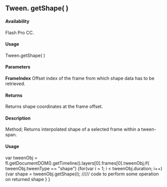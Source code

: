 ## Tween. getShape( )

#### Availability

Flash Pro CC.

#### Usage

Tween.getShape( )

#### Parameters

**FrameIndex** Offset index of the frame from which shape data has to be retrieved.

#### Returns

Returns shape coordinates at the frame offset.

#### Description

Method; Returns interpolated shape of a selected frame within a tween-span.

#### Usage

var tweenObj = fl.getDocumentDOM().getTimeline().layers[0].frames[0].tweenObj;if( tweenObj.tweenType ==
"shape") {for(var i = 1; i < tweenObj.duration; i++) {var shape = tweenObj.getShape(i); ///// code to perform some
operation on returned shape } }

